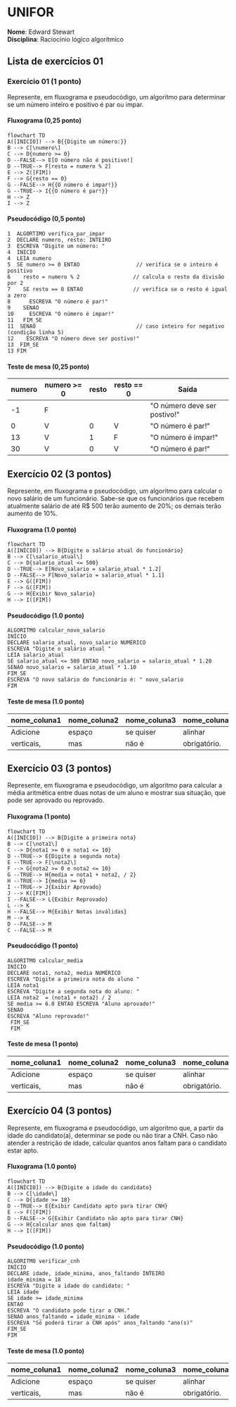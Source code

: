 # UNIFOR
**Nome**: Edward Stewart <br>
**Disciplina**: Raciocínio lógico algorítmico

## Lista de exercícios 01

### Exercício 01 (1 ponto)
Represente, em fluxograma e pseudocódigo, um algoritmo para determinar se um número inteiro e positivo é par ou impar.

#### Fluxograma (0,25 ponto)

```mermaid
flowchart TD
A([INICIO]) --> B{{Digite um número:}}
B --> C[\numero\]
C --> D{numero >= 0}
D --FALSE--> E[O número não é positivo!]
D --TRUE--> F[resto = numero % 2]
E --> Z([FIM])
F --> G{resto == 0}
G --FALSE--> H{{O número é impar!}}
G --TRUE--> I{{O número é par!}}
H --> Z
I --> Z
```

#### Pseudocódigo (0,5 ponto)
```
1  ALGORTIMO verifica_par_impar
2  DECLARE numero, resto: INTEIRO
3  ESCREVA "Digite um número: "
4  INICIO
4  LEIA numero
5  SE numero >= 0 ENTAO                  // verifica se o inteiro é positivo
6    resto = numero % 2                 // calcula o resto da divisão por 2
7    SE resto == 0 ENTAO                // verifica se o resto é igual a zero
8      ESCREVA "O número é par!"
9    SENAO
10     ESCREVA "O número é impar!"
11   FIM_SE
11  SENAO                                // caso inteiro for negativo (condição linha 5)
12    ESCREVA "O número deve ser postivo!"
13  FIM_SE
13 FIM
```

#### Teste de mesa (0,25 ponto)
| numero | numero >= 0 | resto | resto == 0 | Saída |
| -- | -- | -- | -- | -- | 
| -1 | F |   |   | "O número deve ser postivo!" |
| 0  | V | 0 | V | "O número é par!" |
| 13 | V | 1 | F | "O número é impar!" |
| 30 | V | 0 | V | "O número é par!" |

## Exercício 02 (3 pontos)
Represente, em fluxograma e pseudocódigo, um algoritmo para calcular o novo salário de um funcionário. 
Sabe-se que os funcionários que recebem atualmente salário de até R$ 500 terão aumento de 20%; os demais terão aumento de 10%.

#### Fluxograma (1.0 ponto)

```mermaid
flowchart TD
A([INÍCIO]) --> B{Digite o salário atual do funcionário} 
B --> C[\salario_atual\] 
C --> D{salario_atual <= 500} 
D --TRUE--> E[Novo_salario = salario_atual * 1.2] 
D --FALSE--> F[Novo_salario = salario_atual * 1.1] 
E --> G([FIM]) 
F --> G([FIM]) 
G --> H{Exibir Novo_salario}
H --> I([FIM])
```

#### Pseudocódigo (1.0 ponto)

```
ALGORITMO calcular_novo_salario
INÍCIO 
DECLARE salario_atual, novo_salario NUMÉRICO 
ESCREVA "Digite o salário atual "
LEIA salario_atual 
SE salario_atual <= 500 ENTAO novo_salario = salario_atual * 1.20 
SENAO novo_salario = salario_atual * 1.10
FIM_SE 
ESCREVA "O novo salário do funcionário é: " novo_salario 
FIM
```

#### Teste de mesa (1.0 ponto)

| nome_coluna1 | nome_coluna2 | nome_coluna3 | nome_coluna4 | nome_coluna5 | 
|      --      |      --      |      --      |      --      |      --      | 
| Adicione     | espaço       | se quiser    |  alinhar     | as barras    |
| verticais,   | mas          | não é        | obrigatório. | Entendido ?  |

## Exercício 03 (3 pontos)
Represente, em fluxograma e pseudocódigo, um algoritmo para calcular a média aritmética entre duas notas de um aluno e mostrar sua situação, que pode ser aprovado ou reprovado.

#### Fluxograma (1 ponto)

```mermaid
flowchart TD 
A([INÍCIO]) --> B{Digite a primeira nota} 
B --> C[\nota1\] 
C --> D{nota1 >= 0 e nota1 <= 10} 
D --TRUE--> E{Digite a segunda nota} 
E --TRUE--> F[\nota2\] 
F --> G{nota2 >= 0 e nota2 <= 10} 
G --TRUE--> H{media = nota1 + nota2, / 2} 
H --TRUE--> I{media >= 6} 
I --TRUE--> J{Exibir Aprovado}
J --> K([FIM])
I --FALSE--> L{Exibir Reprovado}
L --> K 
H --FALSE--> M{Exibir Notas inválidas} 
M --> K 
D --FALSE--> M 
C --FALSE--> M
```

#### Pseudocódigo (1 ponto)

```
ALGORITMO calcular_media 
INÍCIO
DECLARE nota1, nota2, media NUMÉRICO 
ESCREVA "Digite a primeira nota do aluno " 
LEIA nota1 
ESCREVA "Digite a segunda nota do aluno: " 
LEIA nota2  = (nota1 + nota2) / 2
SE media >= 6.0 ENTAO ESCREVA "Aluno aprovado!" 
SENAO
ESCREVA "Aluno reprovado!" 
 FIM_SE 
 FIM
```

#### Teste de mesa (1 ponto)

| nome_coluna1 | nome_coluna2 | nome_coluna3 | nome_coluna4 | nome_coluna5 | 
|      --      |      --      |      --      |      --      |      --      | 
| Adicione     | espaço       | se quiser    |  alinhar     | as barras    |
| verticais,   | mas          | não é        | obrigatório. | Entendido ?  |

## Exercício 04 (3 pontos)
Represente, em fluxograma e pseudocódigo, um algoritmo que, a partir da idade do candidato(a), determinar se pode ou não tirar a CNH. 
Caso não atender a restrição de idade, calcular quantos anos faltam para o candidato estar apto.

#### Fluxograma (1.0 ponto)

```mermaid
flowchart TD 
A([INÍCIO]) --> B{Digite a idade do candidato} 
B --> C[\idade\] 
C --> D{idade >= 18} 
D --TRUE--> E{Exibir Candidato apto para tirar CNH} 
E --> F([FIM]) 
D --FALSE--> G{Exibir Candidato não apto para tirar CNH} 
G --> H{calcular anos que faltam} 
H --> I([FIM])
```

#### Pseudocódigo (1.0 ponto)

```
ALGORITMO verificar_cnh 
INÍCIO 
DECLARE idade, idade_minima, anos_faltando INTEIRO 
idade_minima = 18
ESCREVA "Digite a idade do candidato: " 
LEIA idade 
SE idade >= idade_minima 
ENTAO 
ESCREVA "O candidato pode tirar a CNH." 
SENAO anos_faltando = idade_minima - idade 
ESCREVA "Só poderá tirar a CNH após" anos_faltando "ano(s)"
FIM_SE 
FIM
```

#### Teste de mesa (1.0 ponto)

| nome_coluna1 | nome_coluna2 | nome_coluna3 | nome_coluna4 | nome_coluna5 | 
|      --      |      --      |      --      |      --      |      --      | 
| Adicione     | espaço       | se quiser    |  alinhar     | as barras    |
| verticais,   | mas          | não é        | obrigatório. | Entendido ?  |
